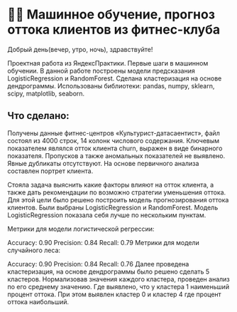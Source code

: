 # 🙋‍♂️ Машинное обучение, прогноз оттока клиентов из фитнес-клуба

Добрый день(вечер, утро, ночь), здравствуйте!

Проектная работа из ЯндексПрактики. Первые шаги в машинном обучении. В данной работе построены модели предсказания LogisticRegression и RandomForest. Сделана кластеризация на основе дендрограммы. Использованы библиотеки: pandas, numpy, sklearn, scipy, matplotlib, seaborn.

## Что сделано:

Получены данные фитнес-центров «Культурист-датасаентист», файл состоял из 4000 строк, 14 колонк числового содержания. Ключевым показателем являлся отток клиента churn, выражен в виде бинарного показателя. Пропусков а также аномальных показателей не выявлено. Явные дубликаты отсутствуют. На основе первичного анализа составлен портрет клиента.

Стояла задача выяснить какие факторы влияют на отток клиента, а также дать рекомендации по возможно стратегии уменьшения оттока. Для этой цели было решено построить модель прогнозирования оттока клиентов. Были выбраны LogisticRegression и RandomForest. Модель LogisticRegression показала себя лучше по нескольким пунктам.

Метрики для модели логистической регрессии:

Accuracy: 0.90
Precision: 0.84
Recall: 0.79
Метрики для модели случайного леса:

Accuracy: 0.90
Precision: 0.84
Recall: 0.76
Далее проведена кластеризация, на основе дендрограммы было решено сделать 5 кластеров. Нормализовав значения каждого кластера, проведен анализ по его среднему значению. Где выявлено, что у кластера 1 наименьший процент оттока. При этом выявлен кластер 0 и кластер 4 где процент оттока наибольший.
